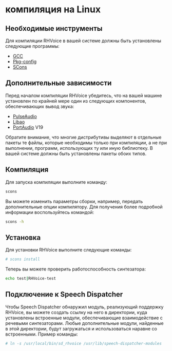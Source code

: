 # компиляция на Linux

## Необходимые инструменты

Для компиляции RHVoice в вашей системе должны быть установлены
следующие программы:

* [GCC](https://gcc.gnu.org)
* [Pkg-config](https://www.freedesktop.org/wiki/Software/pkg-config/)
* [SCons](https://www.scons.org)

## Дополнительные зависимости

Перед началом компиляции RHVoice убедитесь, что на вашей машине
установлен по крайней мере один из следующих компонентов,
обеспечивающих вывод звука:

* [PulseAudio](https://www.freedesktop.org/wiki/Software/PulseAudio/)
* [Libao](https://www.xiph.org/ao/)
* [PortAudio](http://www.portaudio.com) V19

Обратите внимание, что многие дистрибутивы выделяют в отдельные пакеты
те файлы, которые необходимы только при компиляции, а не при
выполнении, программ, использующих ту или иную библиотеку. В вашей
системе должны быть установлены пакеты обоих типов.

## Компиляция

Для запуска компиляции выполните команду:

```bash
scons
```

Вы можете изменить параметры сборки, например, передать дополнительные
опции компилятору. Для получения более подробной информации
воспользуйтесь командой:

```bash
scons -h
```

## Установка

Для установки RHVoice выполните следующие команды:

```bash
# scons install
```

Теперь вы можете проверить работоспособность синтезатора:

```bash
echo test|RHVoice-test
```

## Подключение к Speech Dispatcher

Чтобы Speech Dispatcher обнаружил модуль, реализующий поддержку
RHVoice, вы можете создать ссылку на него в директории, куда
установлены встроенные модули, обеспечивающие взаимодействие с
речевыми синтезаторами. Любые дополнительные модули, найденные в этой
директории, будут загружаться и использоваться наравне со встроенными.
Пример команды:

```bash
# ln -s /usr/local/bin/sd_rhvoice /usr/lib/speech-dispatcher-modules
```
